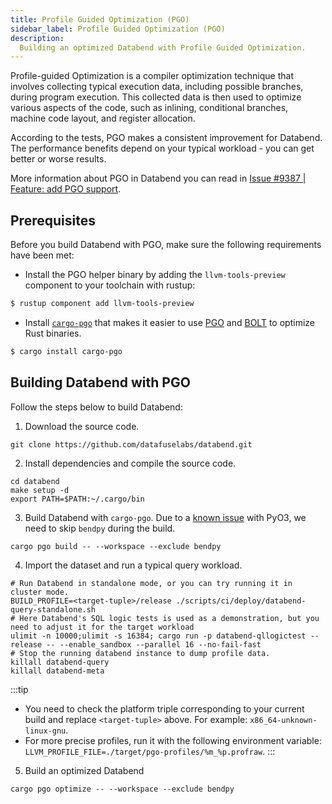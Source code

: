```yaml
---
title: Profile Guided Optimization (PGO)
sidebar_label: Profile Guided Optimization (PGO)
description:
  Building an optimized Databend with Profile Guided Optimization.
---
```


Profile-guided Optimization is a compiler optimization technique that involves collecting typical execution data, including possible branches, during program execution. This collected data is then used to optimize various aspects of the code, such as inlining, conditional branches, machine code layout, and register allocation.

According to the tests, PGO makes a consistent improvement for Databend. The performance benefits depend on your typical workload - you can get better or worse results.

More information about PGO in Databend you can read in [Issue #9387 | Feature: add PGO support](https://github.com/datafuselabs/databend/issues/9387).

## Prerequisites

Before you build Databend with PGO, make sure the following requirements have been met:

- Install the PGO helper binary by adding the `llvm-tools-preview` component to your toolchain with rustup:

```bash
$ rustup component add llvm-tools-preview
```

- Install [`cargo-pgo`](https://crates.io/crates/cargo-pgo) that makes it easier to use [PGO](https://doc.rust-lang.org/rustc/profile-guided-optimization.html) and [BOLT](https://github.com/llvm/llvm-project/tree/main/bolt) to optimize Rust binaries.

```bash
$ cargo install cargo-pgo
```

## Building Databend with PGO

Follow the steps below to build Databend:

1. Download the source code.

```shell
git clone https://github.com/datafuselabs/databend.git
```

2. Install dependencies and compile the source code.

```shell
cd databend
make setup -d
export PATH=$PATH:~/.cargo/bin
```

3. Build Databend with `cargo-pgo`. Due to a [known issue](https://github.com/PyO3/pyo3/issues/1084) with PyO3, we need to skip `bendpy` during the build.

```shell
cargo pgo build -- --workspace --exclude bendpy
```

4. Import the dataset and run a typical query workload. 

```shell
# Run Databend in standalone mode, or you can try running it in cluster mode.
BUILD_PROFILE=<target-tuple>/release ./scripts/ci/deploy/databend-query-standalone.sh
# Here Databend's SQL logic tests is used as a demonstration, but you need to adjust it for the target workload
ulimit -n 10000;ulimit -s 16384; cargo run -p databend-qllogictest --release -- --enable_sandbox --parallel 16 --no-fail-fast
# Stop the running databend instance to dump profile data.
killall databend-query
killall databend-meta
```

:::tip
- You need to check the platform triple corresponding to your current build and replace `<target-tuple>` above. For example: `x86_64-unknown-linux-gnu`.
- For more precise profiles, run it with the following environment variable: `LLVM_PROFILE_FILE=./target/pgo-profiles/%m_%p.profraw`.
:::

5. Build an optimized Databend

```shell
cargo pgo optimize -- --workspace --exclude bendpy
```
